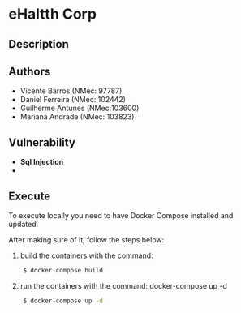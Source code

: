 # eHaltth Corp 

## Description

## Authors

- Vicente Barros (NMec: 97787)
- Daniel Ferreira (NMec: 102442)
- Guilherme Antunes (NMec:103600)
- Mariana Andrade (NMec: 103823)

## Vulnerability 
 
 - **Sql Injection**
 - 


## Execute
To execute locally you need to have Docker Compose installed and updated.

After making sure of it, follow the steps below:

1. build the containers with the command: 
``` bash
    $ docker-compose build
```
2. run the containers with the command: docker-compose up -d
``` bash
    $ docker-compose up -d
```
